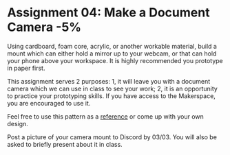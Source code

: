 
# Assignment 04: Make a Document Camera -5%

Using cardboard, foam core, acrylic, or another workable material, build a mount which can either hold a mirror up to your webcam, or that can hold your phone above your workspace. 
It is highly recommended you prototype in paper first. 

This assignment serves 2 purposes: 1, it will leave you with a document camera which we can use in class to see your work; 2, it is an opportunity to practice your prototyping skills. If you have access to the Makerspace, you are encouraged to use it. 

Feel free to use this pattern as a [reference](https://drive.google.com/file/d/14ck9VeHbztW8dh6mfwbpIgxGV0nnEbzR/view?usp=sharing) or come up with your own design.  

Post a picture of your camera mount to Discord by 03/03. You will also be asked to briefly present about it in class.
